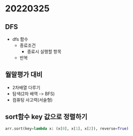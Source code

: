 # 20220325



## DFS

* dfs 함수
  * 종료조건
    * 종료시 실행할 항목
  * 반복



## 월말평가 대비



* 2차배열 다루기
* 탐색(2차 배역 -> BFS)
* 컴퓨팅 사고력(서술형)



## sort함수 key 값으로 정렬하기

```python
arr.sort(key=lambda x: (x[0], x[1], x[2]), reverse=True)
```

